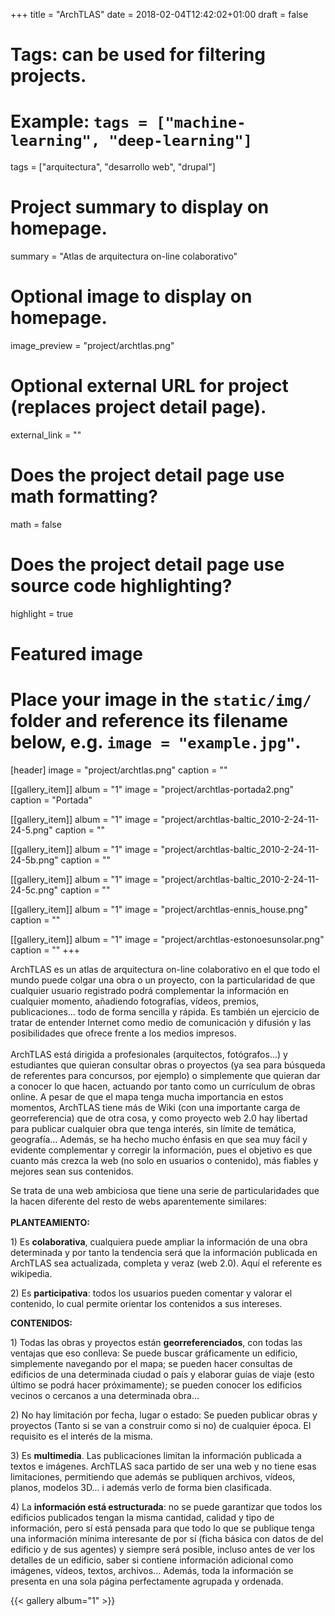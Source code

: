 +++
title = "ArchTLAS"
date = 2018-02-04T12:42:02+01:00
draft = false

# Tags: can be used for filtering projects.
# Example: `tags = ["machine-learning", "deep-learning"]`
tags = ["arquitectura", "desarrollo web", "drupal"]

# Project summary to display on homepage.
summary = "Atlas de arquitectura on-line colaborativo"

# Optional image to display on homepage.
image_preview = "project/archtlas.png"

# Optional external URL for project (replaces project detail page).
external_link = ""

# Does the project detail page use math formatting?
math = false

# Does the project detail page use source code highlighting?
highlight = true

# Featured image
# Place your image in the `static/img/` folder and reference its filename below, e.g. `image = "example.jpg"`.
[header]
image = "project/archtlas.png"
caption = ""


[[gallery_item]]
album = "1"
image = "project/archtlas-portada2.png"
caption = "Portada"

[[gallery_item]]
album = "1"
image = "project/archtlas-baltic_2010-2-24-11-24-5.png"
caption = ""

[[gallery_item]]
album = "1"
image = "project/archtlas-baltic_2010-2-24-11-24-5b.png"
caption = ""

[[gallery_item]]
album = "1"
image = "project/archtlas-baltic_2010-2-24-11-24-5c.png"
caption = ""

[[gallery_item]]
album = "1"
image = "project/archtlas-ennis_house.png"
caption = ""

[[gallery_item]]
album = "1"
image = "project/archtlas-estonoesunsolar.png"
caption = ""
+++

ArchTLAS es un atlas de arquitectura on-line colaborativo en el que todo el mundo puede colgar una obra o un proyecto, con la particularidad de que cualquier usuario registrado podrá complementar la información en cualquier momento, añadiendo fotografías, vídeos, premios, publicaciones... todo de forma sencilla y rápida. Es también un ejercicio de tratar de entender Internet como medio de comunicación y difusión y las posibilidades que ofrece frente a los medios impresos.<br><br>ArchTLAS está dirigida a profesionales (arquitectos, fotógrafos...) y estudiantes que quieran consultar obras o proyectos (ya sea para búsqueda de referentes para concursos, por ejemplo) o simplemente que quieran dar a conocer lo que hacen, actuando por tanto como un currículum de obras online. A pesar de que el mapa tenga mucha importancia en estos momentos, ArchTLAS tiene más de Wiki (con una importante carga de georreferencia) que de otra cosa, y como proyecto web 2.0 hay libertad para publicar cualquier obra que tenga interés, sin límite de temática, geografía... Además, se ha hecho mucho énfasis en que sea muy fácil y evidente complementar y corregir la información, pues el objetivo es que cuanto más crezca la web (no solo en usuarios o contenido), más fiables y mejores sean sus contenidos.</p>
<p>Se trata de una web ambiciosa que tiene una serie de particularidades que la hacen diferente del resto de webs aparentemente similares:<br><br><strong>PLANTEAMIENTO:</strong>
</p><p>1) Es <strong>colaborativa</strong>, cualquiera puede ampliar la información de una obra determinada y por tanto la tendencia será que la información publicada en ArchTLAS sea actualizada, completa y veraz (web 2.0). Aquí el referente es wikipedia.</p>
<p>2) Es <strong>participativa</strong>: todos los usuarios pueden comentar y valorar el contenido, lo cual permite orientar los contenidos a sus intereses.</p>
<p><strong>CONTENIDOS:</strong></p>
<p>1) Todas las obras y proyectos están <strong>georreferenciados</strong>, con todas las ventajas que eso conlleva: Se puede buscar gráficamente un edificio, simplemente navegando por el mapa; se pueden hacer consultas de edificios de una determinada ciudad o país y elaborar guías de viaje (esto último se podrá hacer próximamente); se pueden conocer los edificios vecinos o cercanos a una determinada obra...</p>
<p>2) No hay limitación por fecha, lugar o estado: Se pueden publicar obras y proyectos (Tanto si se van a construir como si no) de cualquier época. El requisito es el interés de la misma.</p>
<p>3) Es <strong>multimedia</strong>. Las publicaciones limitan la información publicada a textos e imágenes. ArchTLAS saca partido de ser una web y no tiene esas limitaciones, permitiendo que además se publiquen archivos, vídeos, planos, modelos 3D... i además verlo de forma bien clasificada.</p>
<p>4) La <strong>información está estructurada</strong>: no se puede garantizar que todos los edificios publicados tengan la misma cantidad, calidad y tipo de información, pero sí está pensada para que todo lo que se publique tenga una información mínima interesante de por sí (ficha básica con datos de del edificio y de sus agentes) y siempre será posible, incluso antes de ver los detalles de un edificio, saber si contiene información adicional como imágenes, vídeos, textos, archivos... Además, toda la información se presenta en una sola página perfectamente agrupada y ordenada.</p>

{{< gallery album="1" >}}
